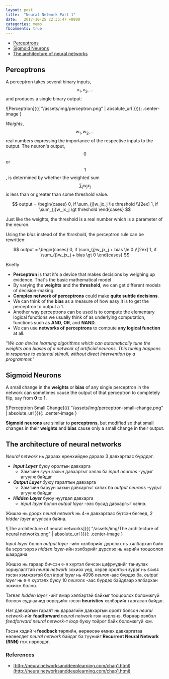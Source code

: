 ```yaml
---
layout: post
title:  "Neural Network Part 1"
date:   2017-10-25 22:35:47 +0900
categories: memo
fbcomments: true
---
```


- [Perceptrons](#perceptrons)
- [Sigmoid Neurons](#sigmoid-neurons)
- [The architecture of neural networks](#the-architecture-of-neural-networks)

## Perceptrons

A perceptron takes several binary inputs, $$x_1,x_2,…$$ and produces a single binary output:

![Perceptrion]({{ "/assets/img/perceptron.png" | absolute_url }}){: .center-image }

*Weights*, $$w_1,w_2,…$$ real numbers expressing the importance of the respective inputs to the output.
The neuron's output, $$0$$ or $$1$$, is determined by whether the weighted sum $$\sum_{j}w_jx_j$$ is less than or greater
 than some threshold value. 

$$
output =
\begin{cases}
0,  if \sum_{j}w_jx_j \le threshold \\[2ex]
1,  if \sum_{j}w_jx_j \gt threshold
\end{cases}
$$
 
Just like the weights, the threshold is a real number which is a parameter of the neuron. 

Using the *bias* instead of the *threshold*, the perceptron rule can be rewritten:

$$
output =
\begin{cases}
0,  if \sum_{j}w_jx_j + bias \le 0 \\[2ex]
1,  if \sum_{j}w_jx_j + bias \gt 0
\end{cases}
$$

Briefly
- **Perceptron** is that it's a device that makes decisions by weighing up evidence. That's the basic mathematical model
- By varying the **weights** and the **threshold**, we can get different models of decision-making.
- **Complex network of perceptrons** could make **quite subtle decisions**.
- We can think of the **bias** as a measure of how easy it is to get the perceptron to output a 1.
- Another way perceptrons can be used is to compute the elementary logical functions 
  we usually think of as underlying computation, functions such as **AND**, **OR**, and **NAND**.
- We can use **networks of perceptrons** to compute **any logical function** at all.

*"We can devise learning algorithms which can automatically tune the weights and biases of a network of artificial neurons. 
This tuning happens in response to external stimuli, without direct intervention by a programmer."*

## Sigmoid Neurons

A small change in the **weights** or **bias** of any single perceptron in the network can sometimes cause 
the output of that perceptron to completely flip, say from **0** to **1**.

![Perceptrion Small Change]({{ "/assets/img/perceptron-small-change.png" | absolute_url }}){: .center-image }

**Sigmoid neurons** are similar to **perceptrons**, but modified so that small changes in their **weights** and 
**bias** cause only a small change in their output.

## The architecture of neural networks

*Neural network* нь дараах ерөнхийдөө дараах 3 давхаргаас бүрддэг.

- ***Input Layer*** буюу оролтын давхарга
    - Хамгийн зүүн захын давхаргыг хэлэх ба *input neurons* -уудыг агуулж байдаг
- ***Output Layer*** буюу гаралтын давхарга
    - Хамгийн баруун захын давхаргыг хэлэх ба *output neurons* -уудыг агуулж байдаг
- ***Hidden Layer*** буюу нуугдал давхарга
    - *input layer* болон *output layer* -ээс бусад давхаргыг хэлнэ.

Жишээ нь доорх *neural network* нь 4-н давхаргаас бүтсэн бөгөөд, 2 *hidder layer* агуулсан байна.

![The architecture of neural networks]({{ "/assets/img/The architecture of neural networks.png" | absolute_url }}){: .center-image }

*Input layer* болон *output layer* -ийн хэлбэрийг дүрслэх нь хялбархан байх ба 
эсрэгээрээ *hidden layer*-ийн хэлбэрийг дүрслэх нь нарийн тооцоолол шаардана.

Жишээ нь гараар бичсэн `0-9` хүртэл бичсэн цифрүүдийг таниулах зориулалттай *neural network* зохиох үед, 
хэрэв оролтын зураг нь `64x64` гэсэн хэмжээтэй бол *input layer* нь 4096 *neuron*-аас бүрдэх ба,
*output layer* нь `0-9` хүртэлх буюу 10 *neurons* -аас бүрдэх байдлаар хялбархан зохиож болно.

Тэгвэл *hidden layer* -ийг ямар хэлбэртэй байхыг тооцоолох боломжгүй боловч судлаачид 
өөрсдийн гэсэн **heuristics** хэлбэрийг гаргасан байдаг.

Нэг давхаргын гаралт нь дараагийн давхаргын оролт болсон *neural network*-ийг **feadforward** *neural network* гэж нэрлэнэ.
Өөрөөр хэлбэл *feedforward neural network*-т *loop* буюу тойрог байх боломжгүй юм.

Гэсэн хэдий ч **feedback** төрлийн, өөрөөсөө өмнөх давхаргатаа нөлөөлдөг *neural network* байдаг ба түүнийг
 **Recurrent Neural Network (RNN)** гэж нэрлэдэг.

### References

- [http://neuralnetworksanddeeplearning.com/chap1.html](http://neuralnetworksanddeeplearning.com/chap1.html)

